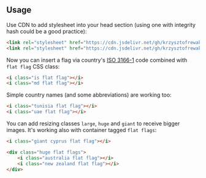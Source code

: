 ## Usage
Use CDN to add stylesheet into your head section (using one with integrity hash could be a good practice):
```html
<link rel="stylesheet" href="https://cdn.jsdelivr.net/gh/krzysztofrewak/flat-flags-iconset/style.css">
<link rel="stylesheet" href="https://cdn.jsdelivr.net/gh/krzysztofrewak/flat-flags-iconset/style.css" integrity="SHA384_INTEGRITY_HASH" crossorigin="anonymous">
```

Now you can insert a flag via country's [ISO 3166-1](https://en.wikipedia.org/wiki/ISO_3166-1) code combined with `flat flag` CSS class:
```html
<i class="is flat flag"></i>
<i class="md flat flag"></i>
```

Simple country names (and some abbreviations) are working too:
```html
<i class="tunisia flat flag"></i>
<i class="uae flat flag"></i>
```

You can add resizing classes `large`, `huge` and `giant` to receive bigger images. It's working also with container tagged `flat flags`:
```html
<i class="giant cyprus flat flag"></i>

<div class="huge flat flags">
    <i class="australia flat flag"></i>
    <i class="new zealand flat flag"></i>
</div>
```
